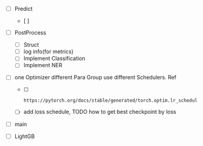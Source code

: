 - [ ] Predict
   - [ ] 

- [ ] PostProcess
   - [ ] Struct 
   - [ ] log info(for metrics)
   - [ ] Implement Classification
   - [ ] Implement NER
 
- [ ] one Optimizer different Para Group use different Schedulers.
  Ref
   - [ ]     https://pytorch.org/docs/stable/generated/torch.optim.lr_scheduler.CyclicLR.html#torch.optim.lr_scheduler.CyclicLR
   - [ ] add loss schedule, TODO how to get best checkpoint by loss

- [ ] main


- [ ] LightGB
